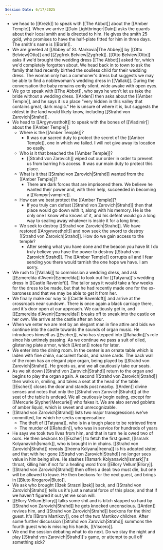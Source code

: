 ```yaml
---
Session Date: 6/17/2025
---
```

- we head to [[Krezk]] to speak with [[The Abbot]] about the [[Amber Temple]]. When we arrive [[Dain Lightbringer|Dain]] asks the guards about their local smith and is directed to him. He gives the smith 25 gold, who promises to have the half-plate fitted for him in three days. The smith's name is [[Borin]].
- We are greeted at [[Abbey of St. Markovia|The Abbey]] by [[Otto Belview|Otto]] and [[Zygfrek Belview|Zygfrek]]. [[Otto Belview|Otto]] asks if we'd brought the wedding dress [[The Abbot]] asked for, which we'd completely forgotten about. We head back in to town to ask the family that had recently birthed the soulless child for their wedding dress. The woman only has a commoner's dress but suggests we may be able to find a noblewoman's wedding dress in [[Vallaki]]. During the conversation the baby remains eerily silent, wide awake with open eyes.
- We go to speak with [[The Abbot]], who says he won't let us take the bride without a wedding dress. [[Arden]] then asks about the [[Amber Temple]], and he says it is a place "very hidden in this valley that contains great, dark magic." He is unsure of where it is, but suggests the oldest in the land would likely know, including [[Strahd von Zarovich|Strahd]].
- We head to [[Argynvostholt]] to speak with the bones of [[Vladimir]] about the [[Amber Temple]]:
	- Where is the [[Amber Temple]]?
		- It was our sacred duty to protect the secret of the [[Amber Temple]], one in which we failed. I will not give away its location so easily.
	- Who is it that breached the [[Amber Temple]]?
		- [[Strahd von Zarovich]] wiped out our order in order to prevent us from barring his access. It was our main duty to protect this place.
	- What is it that [[Strahd von Zarovich|Strahd]] wanted from the [[Amber Temple]]?
		- There are dark forces that are imprisoned there. We believe he wanted their power and, with their help, succeeded in becoming a [[Vampyr|vampire]].
	- How can we best protect the [[Amber Temple]]?
		- If you truly can defeat [[Strahd von Zarovich|Strahd]] then that place would go down with it, along with his memory. He is the only one I know who knows of it, and his defeat would go a long way to sealing away whatever is inside it for a long time.
	- We seek to destroy [[Strahd von Zarovich|Strahd]]. We have restored [[Argynvostholt]] and now seek the sword to destroy [[Strahd von Zarovich|Strahd]]. How do we gain access to the temple?
		- After seeing what you have done and the beacon you have lit I do truly believe you have the power to destroy [[Strahd von Zarovich|Strahd]]. The [[Amber Temple]] corrupts all and I fear sending you there would tarnish the one hope we have. I am sorry.
- We rush to [[Vallaki]] to commission a wedding dress, and ask [[Ezmerelda d'Avenir|Ezmerelda]] to look out for [[Tatyana]]'s wedding dress in [[Castle Ravenloft]]. The tailor says it would take a few weeks for the dress to be made, but that he had recently made one for the ex-baroness and that we may be able to get it from her.
- We finally make our way to [[Castle Ravenloft]] and arrive at the crossroads near sundown. There is once again a black carriage there, and it's door open at our approach. We cautiously get in, and [[Ezmerelda d'Avenir|Ezmerelda]] breaks off to sneak into the castle on her own. We arrive at the castle after an hour.
- When we enter we are met by an elegant man in fine attire and bids we continue into the castle towards the sounds of organ music. He introduces himself as [[Escher]], who has stepped into [[Rahadin]]'s role since his untimely passing. As we continue we pass a suit of oiled, glistening plate armor, which [[Arden]] notes for later.
- We enter into the dining room. In the center is an ornate table which is laden with fine china, succulent foods, and name cards. The back wall of the room has an elegant pipe organ, being played by [[Strahd von Zarovich|Strahd]]. He greets us, and we all cautiously take our seats.
- As we sit down [[Strahd von Zarovich|Strahd]] return to the organ and begins to play the organ again. A second [[Strahd von Zarovich|Strahd]] then walks in, smiling, and takes a seat at the head of the table. [[Escher]] closes the door and stands post nearby. [[Arden]] divine senses and notes that only the [[Strahd von Zarovich|Strahd]] at the seat of the table is undead. We all cautiously begin eating, except for [[Mercurie Slypher|Mercurie]] who fakes it. We are also served goblets of amber liquid, which is sweet and unrecognizable.
- [[Strahd von Zarovich|Strahd]] lists two major transgressions we've committed, for which he seeks compensation:
	- The theft of [[Tatyana]], who is in a tough place to be retrieved from
	- The murder of [[Rahadin]], who was in service for hundreds of years
- He says we took two lives from him, and that in turn he is owed two of ours. He then beckons to [[Escher]] to fetch the first guest, [[Ismark Kolyanavich|Ismark]], who is brought in in chains. [[Strahd von Zarovich|Strahd]] reveals [[Ireena Kolyana|Ireena]] is his adopted sister, and that with her gone [[Strahd von Zarovich|Strahd]] no longer sees value in him being alive. He slashes [[Ismark Kolyanavich|Ismark]]'s throat, killing him if not for a healing word from [[Ellory Vellum|Ellory]].
- [[Strahd von Zarovich|Strahd]] then offers a deal: two must die, but one will be allowed to leave. He then beckons for the next guest, and brings in [[Bluto Krogarov|Bluto]].
- We ask who brought [[Izek Strazni|Izek]] back, and [[Strahd von Zarovich|Strahd]] tells us it's just a natural force of this place, and that if we haven't figured it out yet we soon will.
- [[Ellory Vellum|Ellory]] talks some shit and is bitch slapped so hard by [[Strahd von Zarovich|Strahd]] he gets knocked unconscious. [[Arden]] revives him, and [[Strahd von Zarovich|Strahd]] beckons for the third guest. It's [[Brom Martikov]], one of the two Martikov children. After some further discussion [[Strahd von Zarovich|Strahd]] summons the fourth guest who is missing his hands, [[Viscero]].
- We end the session debating what to do next. Do we stay the night and play [[Strahd von Zarovich|Strahd]]'s game, or attempt to pull off something sick?